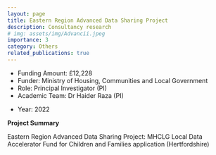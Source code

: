 ```yaml
---
layout: page
title: Eastern Region Advanced Data Sharing Project
description: Consultancy research
# img: assets/img/Advancii.jpeg
importance: 3
category: Others
related_publications: true
---
```


* Funding Amount: £12,228  <br/>
* Funder: Ministry of Housing, Communities and Local Government <br/>
* Role: Principal Investigator (PI) <br/>
* Academic Team: Dr Haider Raza (PI)
<!-- * Associate: Ms Gayathri<br/> -->
* Year: 2022

**Project Summary**  

Eastern Region Advanced Data Sharing Project: MHCLG Local Data Accelerator Fund for Children and Families application (Hertfordshire)